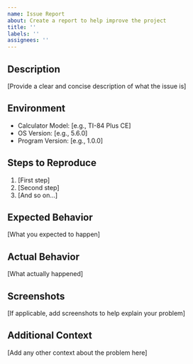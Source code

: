 ```yaml
---
name: Issue Report
about: Create a report to help improve the project
title: ''
labels: ''
assignees: ''
---
```


## Description
[Provide a clear and concise description of what the issue is]

## Environment
- Calculator Model: [e.g., TI-84 Plus CE]
- OS Version: [e.g., 5.6.0]
- Program Version: [e.g., 1.0.0]

## Steps to Reproduce
1. [First step]
2. [Second step]
3. [And so on...]

## Expected Behavior
[What you expected to happen]

## Actual Behavior
[What actually happened]

## Screenshots
[If applicable, add screenshots to help explain your problem]

## Additional Context
[Add any other context about the problem here]
